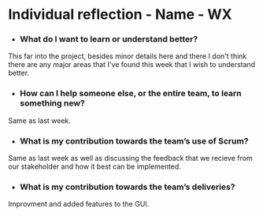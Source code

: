 # Individual reflection - Name - WX

- ### What do I want to learn or understand better?

This far into the project, besides minor details here and there I don't think there are any major areas that I've found this week that I wish to understand better.

- ### How can I help someone else, or the entire team, to learn something new?

Same as last week.

- ### What is my contribution towards the team’s use of Scrum?

Same as last week as well as discussing the feedback that we recieve from our stakeholder and how it best can be implemented.

- ### What is my contribution towards the team’s deliveries?

Improvment and added features to the GUI.
